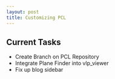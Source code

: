 ```yaml
---
layout: post
title: Customizing PCL
---
```


## Current Tasks
* Create Branch on PCL Repository
* Integrate Plane Finder into vlp_viewer
* Fix up blog sidebar

